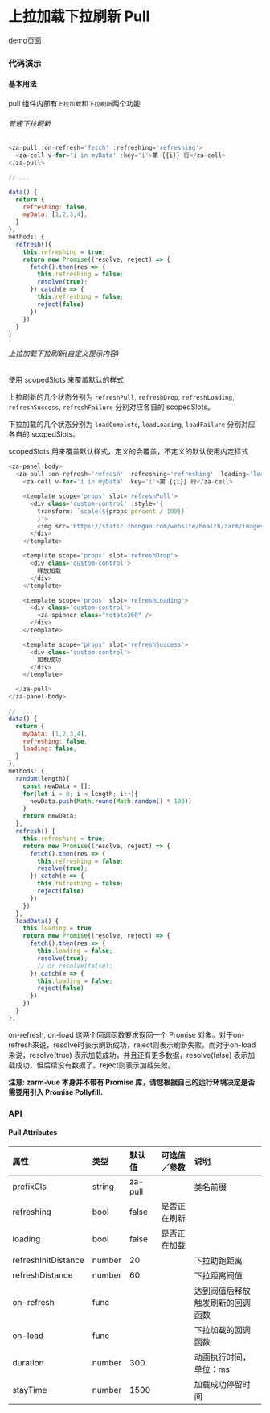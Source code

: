 # 上拉加载下拉刷新 Pull

[demo页面](https://zhongantecheng.github.io/zarm-vue/#/pull)

### 代码演示

#### 基本用法

pull 组件内部有`上拉加载`和`下拉刷新`两个功能

###### 普通下拉刷新
```javascript
<za-pull :on-refresh='fetch' :refreshing='refreshing'>
  <za-cell v-for='i in myData' :key='i'>第 {{i}} 行</za-cell>
</za-pull>

// ...

data() {
  return {
    refreshing: false,
    myData: [1,2,3,4],
  }
},
methods: {
  refresh(){
    this.refreshing = true;
    return new Promise((resolve, reject) => {
      fetch().then(res => {
        this.refreshing = false;
        resolve(true);
      }).catch(e => {
        this.refreshing = false;
        reject(false)
      })
    })
  }
}

```

###### 上拉加载下拉刷新(自定义提示内容)

使用 scopedSlots 来覆盖默认的样式

上拉刷新的几个状态分别为 `refreshPull`, `refreshDrop`, `refreshLoading`, `refreshSuccess`, `refreshFailure` 分别对应各自的 scopedSlots。

下拉加载的几个状态分别为 `loadComplete`, `loadLoading`, `loadFailure` 分别对应各自的 scopedSlots。

scopedSlots 用来覆盖默认样式，定义的会覆盖，不定义的默认使用内定样式

```javascript
<za-panel-body>
  <za-pull :on-refresh='refresh' :refreshing='refreshing' :loading='loading' :on-load='loadData'>
    <za-cell v-for='i in myData' :key='i'>第 {{i}} 行</za-cell>

    <template scope='props' slot='refreshPull'>
      <div class='custom-control' :style='{
        transform: `scale(${props.percent / 100})`
        }'>
        <img src='https://static.zhongan.com/website/health/zarm/images/icons/state.png' alt="" />
      </div>
    </template>

    <template scope='props' slot='refreshDrop'>
      <div class='custom-control'>
        释放加载
      </div>
    </template>

    <template scope='props' slot='refreshLoading'>
      <div class='custom-control'>
        <za-spinner class="rotate360" />
      </div>
    </template>

    <template scope='props' slot='refreshSuccess'>
      <div class='custom-control'>
        加载成功
      </div>
    </template>

  </za-pull>
</za-panel-body>

//  ...
data() {
  return {
    myData: [1,2,3,4],
    refreshing: false,
    loading: false,
  }
},
methods: {
  random(length){
    const newData = [];
    for(let i = 0; i < length; i++){
      newData.push(Math.round(Math.random() * 100))
    }
    return newData;
  },
  refresh() {
    this.refreshing = true;
    return new Promise((resolve, reject) => {
      fetch().then(res => {
        this.refreshing = false;
        resolve(true);
      }).catch(e => {
        this.refreshing = false;
        reject(false)
      })
    })
  },
  loadData() {
    this.loading = true
    return new Promise((resolve, reject) => {
      fetch().then(res => {
        this.loading = false;
        resolve(true);
        // or resolve(false);
      }).catch(e => {
        this.loading = false;
        reject(false)
      })
    })
  }
},
```
on-refresh, on-load 这两个回调函数要求返回一个 Promise 对象。对于on-refresh来说，resolve时表示刷新成功，reject则表示刷新失败。而对于on-load来说，resolve(true) 表示加载成功，并且还有更多数据，resolve(false) 表示加载成功，但后续没有数据了。reject则表示加载失败。

**注意: zarm-vue 本身并不带有 Promise 库，请您根据自己的运行环境决定是否需要用引入 Promise Pollyfill.**




### API

#### Pull Attributes

| 属性 | 类型 | 默认值 | 可选值／参数 | 说明 |
| :--- | :--- | :--- | :--- | :--- |
| prefixCls | string | za-pull | | 类名前缀 |
| refreshing | bool | false | 是否正在刷新 |
| loading | bool | false | 是否正在加载 |
| refreshInitDistance | number | 20 | | 下拉助跑距离 |
| refreshDistance | number | 60 | | 下拉距离阀值 |
| on-refresh | func | | | 达到阀值后释放触发刷新的回调函数 |
| on-load | func | | | 下拉加载的回调函数 |
| duration | number | 300 | | 动画执行时间，单位：ms |
| stayTime | number | 1500 | | 加载成功停留时间 |
